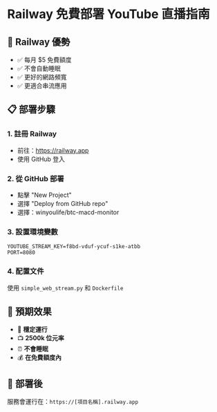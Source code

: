 # Railway 免費部署 YouTube 直播指南

## 🚀 Railway 優勢
- ✅ 每月 $5 免費額度
- ✅ 不會自動睡眠
- ✅ 更好的網路頻寬
- ✅ 更適合串流應用

## 📋 部署步驟

### 1. 註冊 Railway
- 前往：https://railway.app
- 使用 GitHub 登入

### 2. 從 GitHub 部署
- 點擊 "New Project"
- 選擇 "Deploy from GitHub repo" 
- 選擇：winyoulife/btc-macd-monitor

### 3. 設置環境變數
```
YOUTUBE_STREAM_KEY=f8bd-vduf-ycuf-s1ke-atbb
PORT=8080
```

### 4. 配置文件
使用 `simple_web_stream.py` 和 `Dockerfile`

## 🎯 預期效果
- 🔄 **穩定運行**
- 📺 **2500k 位元率**
- ⏰ **不會睡眠**
- 💰 **在免費額度內**

## 🔗 部署後
服務會運行在：`https://[項目名稱].railway.app` 